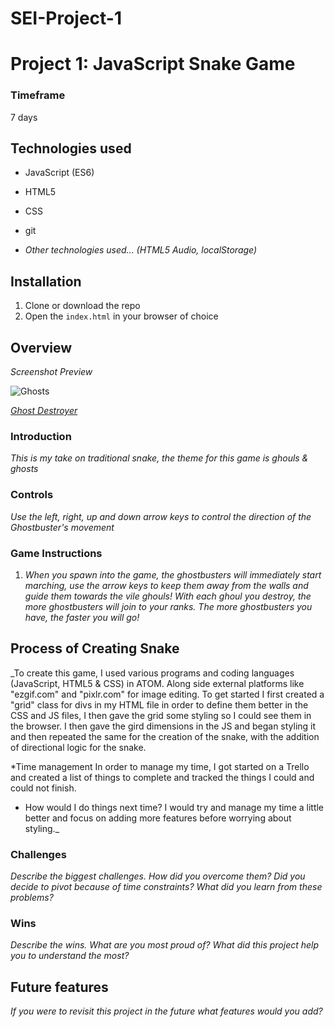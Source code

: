 # SEI-Project-1

# Project 1: JavaScript Snake Game

### Timeframe
7 days

## Technologies used

* JavaScript (ES6)
* HTML5
* CSS
* git

* _Other technologies used... (HTML5 Audio, localStorage)_

## Installation

1. Clone or download the repo
1. Open the `index.html` in your browser of choice

## Overview

_Screenshot Preview_

![Ghosts](/images/backgrounds/deaht.gif)

[_Ghost Destroyer_](/images/startpage-images/Preview.png)

### Introduction
_This is my take on traditional snake, the theme for this game is ghouls & ghosts_

### Controls
_Use the left, right, up and down arrow keys to control the direction of the Ghostbuster's movement_

### Game Instructions
1. _When you spawn into the game, the ghostbusters will immediately start marching, use the arrow keys to keep them away from the walls and guide them towards the vile ghouls! With each ghoul you destroy, the more ghostbusters will join to your ranks. The more ghostbusters you have, the faster you will go!_

## Process of Creating Snake
_To create this game, I used various programs and coding languages (JavaScript, HTML5 & CSS) in ATOM. Along side external platforms like "ezgif.com" and "pixlr.com" for image editing. To get started I first created a "grid" class for divs in my HTML file in order to define them better in the CSS and JS files, I then gave the grid some styling so I could see them in the browser. I then gave the gird dimensions in the JS and began styling it and then repeated the same for the creation of the snake, with the addition of directional logic for the snake.

*Time management
In order to manage my time, I got started on a Trello and created a list of things to complete and tracked the things I could and could not finish.

* How would I do things next time?
I would try and manage my time a little better and focus on adding more features before worrying about styling._

### Challenges
_Describe the biggest challenges. How did you overcome them? Did you decide to pivot because of time constraints? What did you learn from these problems?_

### Wins
_Describe the wins. What are you most proud of? What did this project help you to understand the most?_

## Future features
_If you were to revisit this project in the future what features would you add?_
